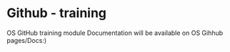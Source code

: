 # Github - training
OS GitHub training module
Documentation will be available on OS Gihhub pages/Docs:)
